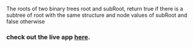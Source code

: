 The roots of two binary trees root and subRoot, return true if there is a subtree of root with the same structure and node values of subRoot and false otherwise

### check out the live app [here](https://priyanka23-brs.github.io/Subtree-of-another-tree-leet-code/).

